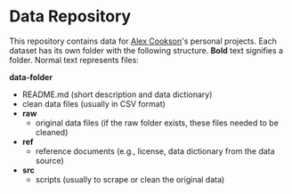 # Data Repository

This repository contains data for [Alex Cookson](https://twitter.com/alexcookson)'s personal projects. Each dataset has its own folder with the following structure. **Bold** text signifies a folder. Normal text represents files:

**data-folder**
- README.md (short description and data dictionary)
- clean data files (usually in CSV format)
- **raw**
  - original data files (if the raw folder exists, these files needed to be cleaned)
- **ref**
  - reference documents (e.g., license, data dictionary from the data source)
- **src**
  - scripts (usually to scrape or clean the original data)
